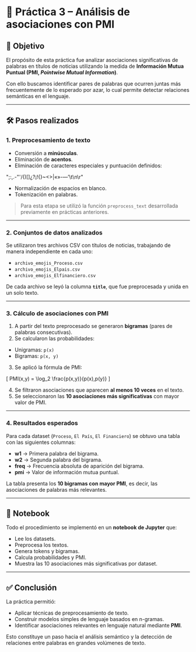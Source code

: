 # 📘 Práctica 3 – Análisis de asociaciones con PMI

## 🎯 Objetivo
El propósito de esta práctica fue analizar asociaciones significativas de palabras en títulos de noticias utilizando la medida de **Información Mutua Puntual (PMI, *Pointwise Mutual Information*)**.  

Con ello buscamos identificar pares de palabras que ocurren juntas más frecuentemente de lo esperado por azar, lo cual permite detectar relaciones semánticas en el lenguaje.

---

## 🛠️ Pasos realizados

### 1. Preprocesamiento de texto
- Conversión a **minúsculas**.  
- Eliminación de **acentos**.  
- Eliminación de caracteres especiales y puntuación definidos:  

";:,.\-"'/()[]¿?¡!{}~<>|«»-—’\t\n\r"


- Normalización de espacios en blanco.  
- Tokenización en palabras.

> Para esta etapa se utilizó la función `preprocess_text` desarrollada previamente en prácticas anteriores.

---

### 2. Conjuntos de datos analizados
Se utilizaron tres archivos CSV con títulos de noticias, trabajando de manera independiente en cada uno:

- `archivo_emojis_Proceso.csv`
- `archivo_emojis_Elpais.csv`
- `archivo_emojis_Elfinanciero.csv`

De cada archivo se leyó la columna **`title`**, que fue preprocesada y unida en un solo texto.

---

### 3. Cálculo de asociaciones con PMI
1. A partir del texto preprocesado se generaron **bigramas** (pares de palabras consecutivas).  
2. Se calcularon las probabilidades:
 - Unigramas: `p(x)`  
 - Bigramas: `p(x, y)`  
3. Se aplicó la fórmula de PMI:  

 \[
 PMI(x,y) = \log_2 \frac{p(x,y)}{p(x)\,p(y)}
 \]

4. Se filtraron asociaciones que aparecen **al menos 10 veces** en el texto.  
5. Se seleccionaron las **10 asociaciones más significativas** con mayor valor de PMI.

---

### 4. Resultados esperados
Para cada dataset (`Proceso`, `El País`, `El Financiero`) se obtuvo una tabla con las siguientes columnas:

- **w1** → Primera palabra del bigrama.  
- **w2** → Segunda palabra del bigrama.  
- **freq** → Frecuencia absoluta de aparición del bigrama.  
- **pmi** → Valor de información mutua puntual.  

La tabla presenta los **10 bigramas con mayor PMI**, es decir, las asociaciones de palabras más relevantes.

---

## 📒 Notebook
Todo el procedimiento se implementó en un **notebook de Jupyter** que:
- Lee los datasets.  
- Preprocesa los textos.  
- Genera tokens y bigramas.  
- Calcula probabilidades y PMI.  
- Muestra las 10 asociaciones más significativas por dataset.  

---

## ✅ Conclusión
La práctica permitió:
- Aplicar técnicas de preprocesamiento de texto.  
- Construir modelos simples de lenguaje basados en n-gramas.  
- Identificar asociaciones relevantes en lenguaje natural mediante **PMI**.  

Esto constituye un paso hacia el análisis semántico y la detección de relaciones entre palabras en grandes volúmenes de texto.
